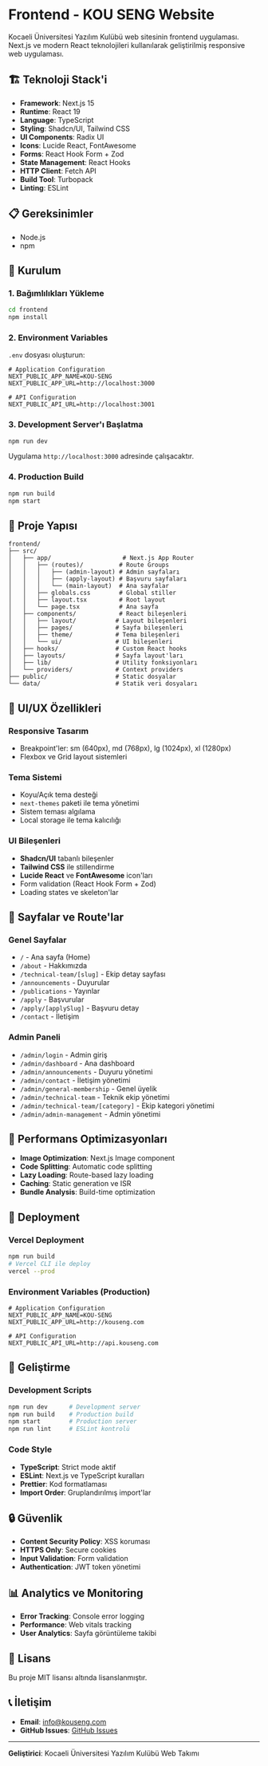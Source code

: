 # Frontend - KOU SENG Website

Kocaeli Üniversitesi Yazılım Kulübü web sitesinin frontend uygulaması. Next.js ve modern React teknolojileri kullanılarak geliştirilmiş responsive web uygulaması.

## 🏗️ Teknoloji Stack'i

- **Framework**: Next.js 15
- **Runtime**: React 19
- **Language**: TypeScript
- **Styling**: Shadcn/UI, Tailwind CSS
- **UI Components**: Radix UI
- **Icons**: Lucide React, FontAwesome
- **Forms**: React Hook Form + Zod
- **State Management**: React Hooks
- **HTTP Client**: Fetch API
- **Build Tool**: Turbopack
- **Linting**: ESLint

## 📋 Gereksinimler

- Node.js
- npm

## 🚀 Kurulum

### 1. Bağımlılıkları Yükleme

```bash
cd frontend
npm install
```

### 2. Environment Variables

`.env` dosyası oluşturun:

```env
# Application Configuration
NEXT_PUBLIC_APP_NAME=KOU-SENG
NEXT_PUBLIC_APP_URL=http://localhost:3000

# API Configuration
NEXT_PUBLIC_API_URL=http://localhost:3001
```

### 3. Development Server'ı Başlatma

```bash
npm run dev
```

Uygulama `http://localhost:3000` adresinde çalışacaktır.

### 4. Production Build

```bash
npm run build
npm start
```

## 📁 Proje Yapısı

```
frontend/
├── src/
│   ├── app/                    # Next.js App Router
│   │   ├── (routes)/          # Route Groups
│   │   │   ├── (admin-layout) # Admin sayfaları
│   │   │   ├── (apply-layout) # Başvuru sayfaları
│   │   │   └── (main-layout)  # Ana sayfalar
│   │   ├── globals.css        # Global stiller
│   │   ├── layout.tsx         # Root layout
│   │   └── page.tsx           # Ana sayfa
│   ├── components/            # React bileşenleri
│   │   ├── layout/           # Layout bileşenleri
│   │   ├── pages/            # Sayfa bileşenleri
│   │   ├── theme/            # Tema bileşenleri
│   │   └── ui/               # UI bileşenleri
│   ├── hooks/                # Custom React hooks
│   ├── layouts/              # Sayfa layout'ları
│   ├── lib/                  # Utility fonksiyonları
│   └── providers/            # Context providers
├── public/                   # Static dosyalar
└── data/                     # Statik veri dosyaları
```

## 🎨 UI/UX Özellikleri

### Responsive Tasarım
- Breakpoint'ler: sm (640px), md (768px), lg (1024px), xl (1280px)
- Flexbox ve Grid layout sistemleri

### Tema Sistemi
- Koyu/Açık tema desteği
- `next-themes` paketi ile tema yönetimi
- Sistem teması algılama
- Local storage ile tema kalıcılığı

### UI Bileşenleri
- **Shadcn/UI** tabanlı bileşenler
- **Tailwind CSS** ile stillendirme
- **Lucide React** ve **FontAwesome** icon'ları
- Form validation (React Hook Form + Zod)
- Loading states ve skeleton'lar

## 📄 Sayfalar ve Route'lar

### Genel Sayfalar
- `/` - Ana sayfa (Home)
- `/about` - Hakkımızda
- `/technical-team/[slug]` - Ekip detay sayfası
- `/announcements` - Duyurular
- `/publications` - Yayınlar
- `/apply` - Başvurular
- `/apply/[applySlug]` - Başvuru detay
- `/contact` - İletişim

### Admin Paneli
- `/admin/login` - Admin giriş
- `/admin/dashboard` - Ana dashboard
- `/admin/announcements` - Duyuru yönetimi
- `/admin/contact` - İletişim yönetimi
- `/admin/general-membership` - Genel üyelik
- `/admin/technical-team` - Teknik ekip yönetimi
- `/admin/technical-team/[category]` - Ekip kategori yönetimi
- `/admin/admin-management` - Admin yönetimi

## 🎯 Performans Optimizasyonları

- **Image Optimization**: Next.js Image component
- **Code Splitting**: Automatic code splitting
- **Lazy Loading**: Route-based lazy loading
- **Caching**: Static generation ve ISR
- **Bundle Analysis**: Build-time optimization

## 🚀 Deployment

### Vercel Deployment
```bash
npm run build
# Vercel CLI ile deploy
vercel --prod
```

### Environment Variables (Production)
```env
# Application Configuration
NEXT_PUBLIC_APP_NAME=KOU-SENG
NEXT_PUBLIC_APP_URL=http://kouseng.com

# API Configuration
NEXT_PUBLIC_API_URL=http://api.kouseng.com
```

## 🧪 Geliştirme

### Development Scripts
```bash
npm run dev      # Development server
npm run build    # Production build
npm start        # Production server
npm run lint     # ESLint kontrolü
```

### Code Style
- **TypeScript**: Strict mode aktif
- **ESLint**: Next.js ve TypeScript kuralları
- **Prettier**: Kod formatlaması
- **Import Order**: Gruplandırılmış import'lar

## 🔒 Güvenlik

- **Content Security Policy**: XSS koruması
- **HTTPS Only**: Secure cookies
- **Input Validation**: Form validation
- **Authentication**: JWT token yönetimi

## 📊 Analytics ve Monitoring

- **Error Tracking**: Console error logging
- **Performance**: Web vitals tracking
- **User Analytics**: Sayfa görüntüleme takibi

## 📄 Lisans

Bu proje MIT lisansı altında lisanslanmıştır.

## 📞 İletişim

- **Email**: info@kouseng.com
- **GitHub Issues**: [GitHub Issues](https://github.com/KOU-Software-Community/kou-seng-website/issues)

---

**Geliştirici**: Kocaeli Üniversitesi Yazılım Kulübü Web Takımı
